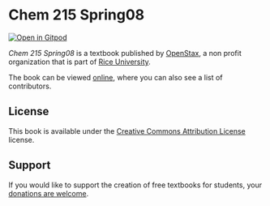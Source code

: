 # Chem 215 Spring08

[![Open in Gitpod](https://gitpod.io/button/open-in-gitpod.svg)](https://gitpod.io/from-referrer/)

_Chem 215 Spring08_ is a textbook published by [OpenStax](https://openstax.org/), a non profit organization that is part of [Rice University](https://www.rice.edu/).

The book can be viewed [online](https://github.com/cnx-user-books/cnxbook-chem-215-spring08/releases/latest), where you can also see a list of contributors.

## License
This book is available under the [Creative Commons Attribution License](./LICENSE) license.

## Support
If you would like to support the creation of free textbooks for students, your [donations are welcome](https://riceconnect.rice.edu/donation/support-openstax-banner).
